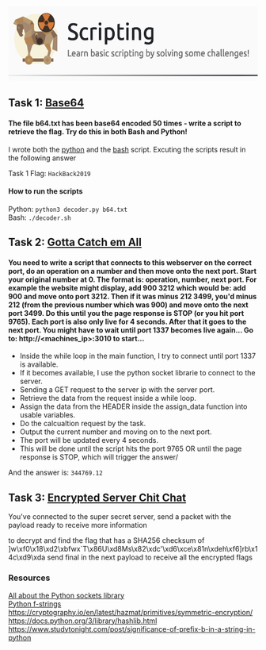 <p align="center">
    <img src="https://github.com/iljaSL/tryHackMe-rooms/blob/main/Scripting/images/room_picture.png" alt="Logo" width="600" height="150">
</p>

## Task 1: [Base64](https://github.com/iljaSL/tryHackMe-rooms/tree/main/Scripting/Base64)

#### The file b64.txt has been base64 encoded 50 times - write a script to retrieve the flag. Try do this in both Bash and Python!

I wrote both the [python](https://github.com/iljaSL/tryHackMe-rooms/blob/main/Scripting/Base64/decoder.py) and the [bash](https://github.com/iljaSL/tryHackMe-rooms/blob/main/Scripting/Base64/decoder.sh) script. Excuting the scripts result in the following answer <br>

Task 1 Flag: `HackBack2019`

#### How to run the scripts
Python: `python3 decoder.py b64.txt`<br>
Bash: `./decoder.sh`

## Task 2: [Gotta Catch em All](https://github.com/iljaSL/tryHackMe-rooms/tree/main/Scripting/GottaCatchEmAll)

#### You need to write a script that connects to this webserver on the correct port, do an operation on a number and then move onto the next port. Start your original number at 0. The format is: operation, number, next port. For example the website might display, add 900 3212 which would be: add 900 and move onto port 3212. Then if it was minus 212 3499, you'd minus 212 (from the previous number which was 900) and move onto the next port 3499. Do this until you the page response is STOP (or you hit port 9765). Each port is also only live for 4 seconds. After that it goes to the next port. You might have to wait until port 1337 becomes live again... Go to: http://<machines_ip>:3010 to start...

* Inside the while loop in the main function, I try to connect until port 1337 is available.
* If it becomes available, I use the python socket librarie to connect to the server.
* Sending a GET request to the server ip with the server port.
* Retrieve the data from the request inside a while loop.
* Assign the data from the HEADER inside the assign_data function into usable variables.
* Do the calcualtion request by the task.
* Output the current number and moving on to the next port.
* The port will be updated every 4 seconds.
* This will be done until the script hits the port 9765 OR until the page response is STOP, which will trigger the answer/

And the answer is: `344769.12`


## Task 3: [Encrypted Server Chit Chat]()

You've connected to the super secret server, send a packet with the payload ready to receive more information

to decrypt and find the flag that has a SHA256 checksum of ]w\xf0\x18\xd2\xbfwx`T\x86U\xd8Ms\x82\xdc'\xd6\xce\x81n\xdeh\xf6]rb\x14c\xd9\xda send final in the next payload to receive all the encrypted flags

### Resources

[All about the Python sockets library](https://realpython.com/python-sockets/) <br>
[Python f-strings](https://realpython.com/python-f-strings/)
https://cryptography.io/en/latest/hazmat/primitives/symmetric-encryption/
https://docs.python.org/3/library/hashlib.html
https://www.studytonight.com/post/significance-of-prefix-b-in-a-string-in-python